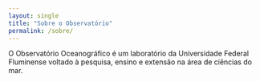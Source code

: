 ```yaml
---
layout: single
title: "Sobre o Observatório"
permalink: /sobre/
---
```


O Observatório Oceanográfico é um laboratório da Universidade Federal Fluminense voltado à pesquisa, ensino e extensão na área de ciências do mar.
